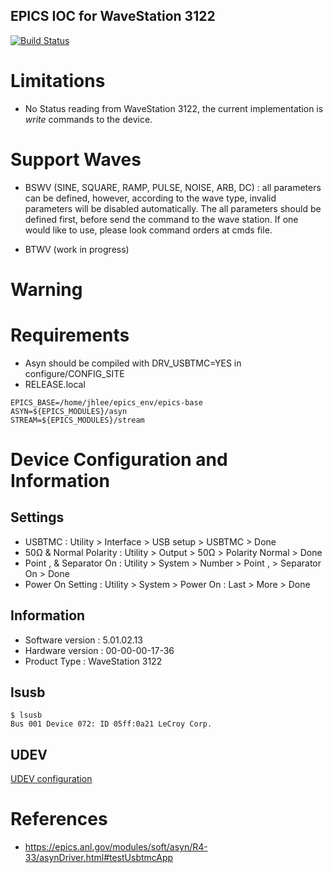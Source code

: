 EPICS IOC for WaveStation 3122
---
[![Build Status](https://travis-ci.org/jeonghanlee/lecroy_ws3122.svg?branch=master)](https://travis-ci.org/jeonghanlee/lecroy_ws3122)


# Limitations

* No Status reading from WaveStation 3122, the current implementation is *write* commands to the device.


# Support Waves

* BSWV (SINE, SQUARE, RAMP, PULSE, NOISE, ARB, DC) : all parameters can be defined, however, according to the wave type, invalid parameters will be disabled automatically. The all parameters should be defined first, before send the command to the wave station. If one would like to use, please look command orders at cmds file.

* BTWV (work in progress)


# Warning



# Requirements

* Asyn should be compiled with DRV_USBTMC=YES in configure/CONFIG_SITE
* RELEASE.local
```
EPICS_BASE=/home/jhlee/epics_env/epics-base
ASYN=${EPICS_MODULES}/asyn
STREAM=${EPICS_MODULES}/stream
```

# Device Configuration and Information
## Settings
* USBTMC :  Utility > Interface > USB setup > USBTMC > Done
* 50Ω & Normal Polarity : Utility > Output >  50Ω > Polarity Normal > Done
* Point , & Separator On : Utility > System > Number > Point , > Separator On > Done
* Power On Setting : Utility > System > Power On : Last > More > Done
## Information
* Software version : 5.01.02.13
* Hardware version : 00-00-00-17-36
* Product Type : WaveStation 3122

## lsusb
```
$ lsusb 
Bus 001 Device 072: ID 05ff:0a21 LeCroy Corp.
```

## UDEV

[UDEV configuration](tools/README.md)


# References
* https://epics.anl.gov/modules/soft/asyn/R4-33/asynDriver.html#testUsbtmcApp

